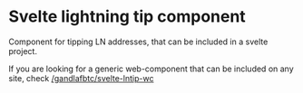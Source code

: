 # Svelte lightning tip component

Component for tipping LN addresses, that can be included in a svelte project.

If you are looking for a generic web-component that can be included on any site, check [/gandlafbtc/svelte-lntip-wc](https://github.com/gandlafbtc/svelte-lntip-wc)

